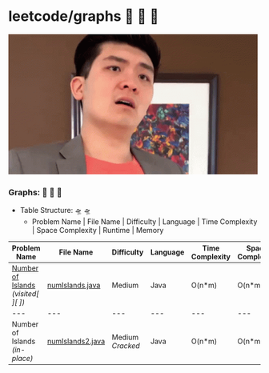# leetcode/graphs :space_invader:	:space_invader:	:space_invader:	
![](https://github.com/guillermobermejo/leetcode/blob/main/f.gif)
### Graphs: :space_invader:	:space_invader:	:space_invader:	
- Table Structure: :flying_saucer: :flying_saucer:
  - Problem Name | File Name | Difficulty | Language | Time Complexity | Space Complexity | Runtime | Memory

|Problem Name|File Name|Difficulty|Language|Time Complexity|Space Complexity|Runtime|Memory|
|---|---|---|---|---|---|---|---|
|[Number of Islands](https://leetcode.com/problems/number-of-islands/)<br/>*(visited[ ][ ])*|[numIslands.java](https://github.com/guillermobermejo/leetcode/blob/main/graphs/numIslands.java)|Medium|Java|O(n*m)|O(n*m)|4ms<br/>(Beats 48.62%)|48.1mb<br/>(Beats 99.82%)|
|---|---|---|---|---|---|---|---|
|Number of Islands<br/>*(in-place)*|[numIslands2.java](https://github.com/guillermobermejo/leetcode/blob/main/graphs/numIslands2.java)|Medium<br/>*Cracked*|Java|O(n*m)|O(n*m)|3ms<br/>(Beats 87.08%)|48.1mb<br/>(Beats 79.09%)|
